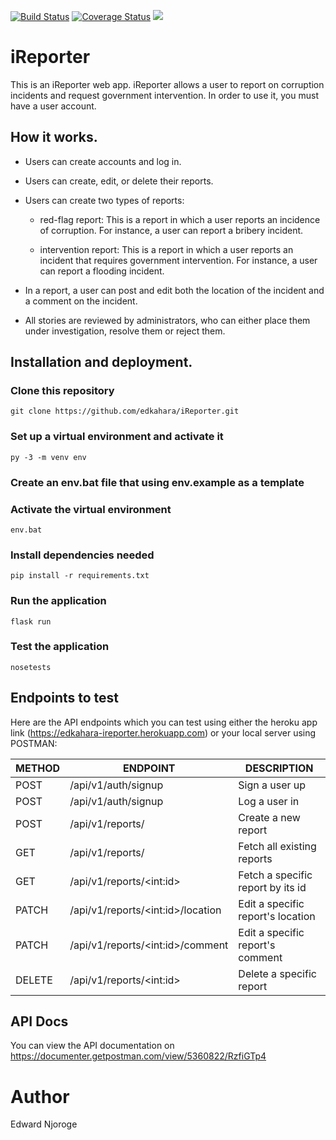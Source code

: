[![Build Status](https://travis-ci.org/edkahara/iReporter.svg?branch=develop)](https://travis-ci.org/edkahara/iReporter) [![Coverage Status](https://coveralls.io/repos/github/edkahara/iReporter/badge.svg?branch=develop)](https://coveralls.io/github/edkahara/iReporter?branch=develop) <a href="https://codeclimate.com/github/edkahara/iReporter/maintainability"><img src="https://api.codeclimate.com/v1/badges/c0b772db50ebe1ed6889/maintainability" /></a>

# iReporter

This is an iReporter web app. iReporter allows a user to report on corruption incidents and request government intervention. In order to use it, you must have a user account.

## How it works.

* Users can create accounts and log in.

* Users can create, edit, or delete their reports.

* Users can create two types of reports:
  - red-flag report: This is a report in which a user reports an incidence of corruption. For instance, a user can report a bribery incident.

  - intervention report: This is a report in which a user reports an incident that requires government intervention. For instance, a user can report a flooding incident.

* In a report, a user can post and edit both the location of the incident and a comment on the incident.

* All stories are reviewed by administrators, who can either place them under investigation, resolve them or reject them.

## Installation and deployment.

### Clone this repository

  `git clone https://github.com/edkahara/iReporter.git`

### Set up a virtual environment and activate it

  `py -3 -m venv env`

### Create an env.bat file that using env.example as a template

### Activate the virtual environment

  `env.bat`

### Install dependencies needed

  `pip install -r requirements.txt`

### Run the application

  `flask run`

### Test the application

  `nosetests`

## Endpoints to test

Here are the API endpoints which you can test using either the heroku app link (https://edkahara-ireporter.herokuapp.com) or your local server using POSTMAN:

|    METHOD   |   ENDPOINT                                  | DESCRIPTION                           |    
|-------------|---------------------------------------------|---------------------------------------|
|   POST      |    /api/v1/auth/signup                      |   Sign a user up                      |
|   POST      |    /api/v1/auth/signup                      |   Log a user in                       |
|   POST      |    /api/v1/reports/                         |   Create a new report                 |
|   GET       |    /api/v1/reports/                         |   Fetch all existing reports          |
|   GET       |    /api/v1/reports/&lt;int:id&gt;           |   Fetch a specific report by its id   |
|   PATCH     |    /api/v1/reports/&lt;int:id&gt;/location  |   Edit a specific report's location   |
|   PATCH     |    /api/v1/reports/&lt;int:id&gt;/comment   |   Edit a specific report's comment    |
|   DELETE    |    /api/v1/reports/&lt;int:id&gt;           |   Delete a specific report            |

## API Docs

You can view the API documentation on https://documenter.getpostman.com/view/5360822/RzfiGTp4

# Author

Edward Njoroge
